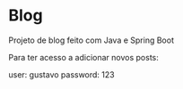 <h1>Blog</h1>

<p>Projeto de blog feito com Java e Spring Boot</p>
<p>Para ter acesso a adicionar novos posts:</p>
<p>user: gustavo password: 123</p>
